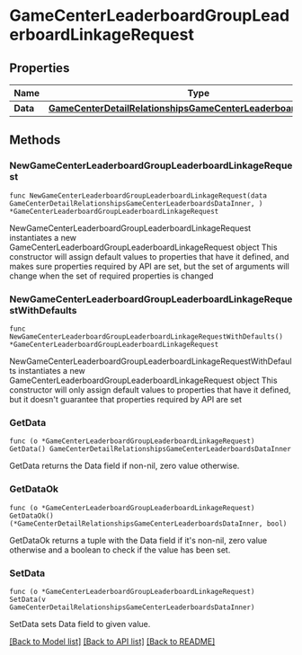 # GameCenterLeaderboardGroupLeaderboardLinkageRequest

## Properties

Name | Type | Description | Notes
------------ | ------------- | ------------- | -------------
**Data** | [**GameCenterDetailRelationshipsGameCenterLeaderboardsDataInner**](GameCenterDetailRelationshipsGameCenterLeaderboardsDataInner.md) |  | 

## Methods

### NewGameCenterLeaderboardGroupLeaderboardLinkageRequest

`func NewGameCenterLeaderboardGroupLeaderboardLinkageRequest(data GameCenterDetailRelationshipsGameCenterLeaderboardsDataInner, ) *GameCenterLeaderboardGroupLeaderboardLinkageRequest`

NewGameCenterLeaderboardGroupLeaderboardLinkageRequest instantiates a new GameCenterLeaderboardGroupLeaderboardLinkageRequest object
This constructor will assign default values to properties that have it defined,
and makes sure properties required by API are set, but the set of arguments
will change when the set of required properties is changed

### NewGameCenterLeaderboardGroupLeaderboardLinkageRequestWithDefaults

`func NewGameCenterLeaderboardGroupLeaderboardLinkageRequestWithDefaults() *GameCenterLeaderboardGroupLeaderboardLinkageRequest`

NewGameCenterLeaderboardGroupLeaderboardLinkageRequestWithDefaults instantiates a new GameCenterLeaderboardGroupLeaderboardLinkageRequest object
This constructor will only assign default values to properties that have it defined,
but it doesn't guarantee that properties required by API are set

### GetData

`func (o *GameCenterLeaderboardGroupLeaderboardLinkageRequest) GetData() GameCenterDetailRelationshipsGameCenterLeaderboardsDataInner`

GetData returns the Data field if non-nil, zero value otherwise.

### GetDataOk

`func (o *GameCenterLeaderboardGroupLeaderboardLinkageRequest) GetDataOk() (*GameCenterDetailRelationshipsGameCenterLeaderboardsDataInner, bool)`

GetDataOk returns a tuple with the Data field if it's non-nil, zero value otherwise
and a boolean to check if the value has been set.

### SetData

`func (o *GameCenterLeaderboardGroupLeaderboardLinkageRequest) SetData(v GameCenterDetailRelationshipsGameCenterLeaderboardsDataInner)`

SetData sets Data field to given value.



[[Back to Model list]](../README.md#documentation-for-models) [[Back to API list]](../README.md#documentation-for-api-endpoints) [[Back to README]](../README.md)


